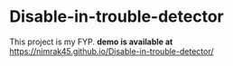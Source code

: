 # Disable-in-trouble-detector
This project is my FYP.
**demo is available at**
https://nimrak45.github.io/Disable-in-trouble-detector/
